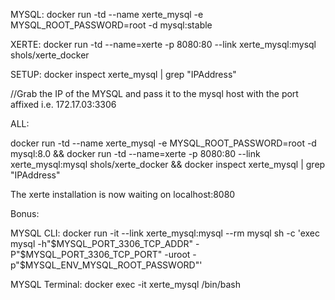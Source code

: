 MYSQL:
docker run -td --name xerte_mysql -e MYSQL_ROOT_PASSWORD=root -d mysql:stable

XERTE: 
docker run -td --name=xerte -p 8080:80 --link xerte_mysql:mysql shols/xerte_docker

SETUP:
docker inspect xerte_mysql | grep "IPAddress"

//Grab the IP of the MYSQL and pass it to the mysql host with the port affixed i.e. 172.17.03:3306


ALL:

docker run -td --name xerte_mysql -e MYSQL_ROOT_PASSWORD=root -d mysql:8.0 && docker run -td --name=xerte -p 8080:80 --link xerte_mysql:mysql shols/xerte_docker && docker inspect xerte_mysql | grep "IPAddress"


The xerte installation is now waiting on localhost:8080



Bonus:


MYSQL CLI:
docker run -it --link xerte_mysql:mysql --rm mysql sh -c 'exec mysql -h"$MYSQL_PORT_3306_TCP_ADDR" -P"$MYSQL_PORT_3306_TCP_PORT" -uroot -p"$MYSQL_ENV_MYSQL_ROOT_PASSWORD"'

MYSQL Terminal:
docker exec -it xerte_mysql /bin/bash